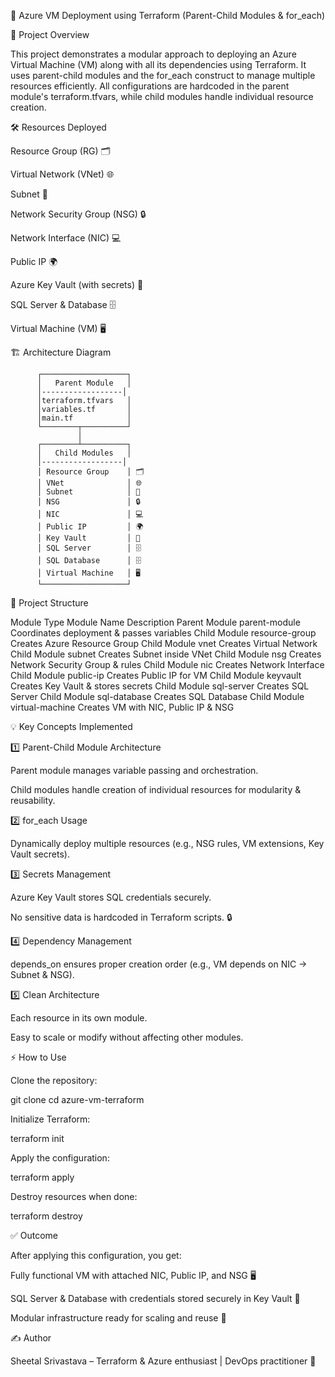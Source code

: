 🚀 Azure VM Deployment using Terraform (Parent-Child Modules & for_each)

📄 Project Overview

This project demonstrates a modular approach to deploying an Azure Virtual Machine (VM) along with all its dependencies using Terraform.
It uses parent-child modules and the for_each construct to manage multiple resources efficiently.
All configurations are hardcoded in the parent module's terraform.tfvars, while child modules handle individual resource creation.

🛠️ Resources Deployed

Resource Group (RG) 🗂️

Virtual Network (VNet) 🌐

Subnet 🔗

Network Security Group (NSG) 🔒

Network Interface (NIC) 💻

Public IP 🌍

Azure Key Vault (with secrets) 🔑

SQL Server & Database 🗄️

Virtual Machine (VM) 🖥️

🏗️ Architecture Diagram


          ┌───────────────────┐
          │   Parent Module   │
          │------------------│
          │terraform.tfvars   │
          │variables.tf       │
          │main.tf            │
          └────────┬──────────┘
                   │
          ┌────────┴──────────┐
          │   Child Modules   │
          │------------------│
          │ Resource Group    │ 🗂️
          │ VNet              │ 🌐
          │ Subnet            │ 🔗
          │ NSG               │ 🔒
          │ NIC               │ 💻
          │ Public IP         │ 🌍
          │ Key Vault         │ 🔑
          │ SQL Server        │ 🗄️
          │ SQL Database      │ 🗄️
          │ Virtual Machine   │ 🖥️
          └───────────────────┘

📁 Project Structure

Module Type	Module Name	Description
Parent Module	parent-module	Coordinates deployment & passes variables
Child Module	resource-group	Creates Azure Resource Group
Child Module	vnet	Creates Virtual Network
Child Module	subnet	Creates Subnet inside VNet
Child Module	nsg	Creates Network Security Group & rules
Child Module	nic	Creates Network Interface
Child Module	public-ip	Creates Public IP for VM
Child Module	keyvault	Creates Key Vault & stores secrets
Child Module	sql-server	Creates SQL Server
Child Module	sql-database	Creates SQL Database
Child Module	virtual-machine	Creates VM with NIC, Public IP & NSG

💡 Key Concepts Implemented

1️⃣ Parent-Child Module Architecture

Parent module manages variable passing and orchestration.

Child modules handle creation of individual resources for modularity & reusability.

2️⃣ for_each Usage

Dynamically deploy multiple resources (e.g., NSG rules, VM extensions, Key Vault secrets).

3️⃣ Secrets Management

Azure Key Vault stores SQL credentials securely.

No sensitive data is hardcoded in Terraform scripts. 🔒

4️⃣ Dependency Management

depends_on ensures proper creation order (e.g., VM depends on NIC → Subnet & NSG).

5️⃣ Clean Architecture

Each resource in its own module.

Easy to scale or modify without affecting other modules.

⚡ How to Use

Clone the repository:

git clone <your-repo-url>
cd azure-vm-terraform


Initialize Terraform:

terraform init


Apply the configuration:

terraform apply


Destroy resources when done:

terraform destroy

✅ Outcome

After applying this configuration, you get:

Fully functional VM with attached NIC, Public IP, and NSG 🖥️

SQL Server & Database with credentials stored securely in Key Vault 🔑

Modular infrastructure ready for scaling and reuse 🚀

✍️ Author

Sheetal Srivastava – Terraform & Azure enthusiast | DevOps practitioner 🌟
